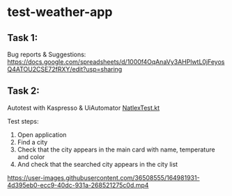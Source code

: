 # test-weather-app

## Task 1:
Bug reports & Suggestions: https://docs.google.com/spreadsheets/d/1000f4OqAnaVy3AHPlwtL0jFeyosQ4ATOU2CSE72fRXY/edit?usp=sharing

## Task 2:
Autotest with Kaspresso & UiAutomator [NatlexTest.kt](https://github.com/TanyaNolan/test-weather-app/blob/main/NatlexTest.kt)

Test steps:
1) Open application
2) Find a city
3) Check that the city appears in the main card with name, temperature and color
4) And check that the searched city appears in the city list

https://user-images.githubusercontent.com/36508555/164981931-4d395eb0-ecc9-40dc-931a-268521275c0d.mp4





